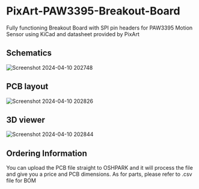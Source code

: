 # PixArt-PAW3395-Breakout-Board
Fully functioning Breakout Board with SPI pin headers for PAW3395 Motion Sensor using KiCad and datasheet provided by PixArt
## Schematics
![Screenshot 2024-04-10 202748](https://github.com/vnguyen31/PixArt-PAW3395-Breakout-Board/assets/131824809/b3912828-ea10-4e21-ae8a-d4cde47c3a55)
## PCB layout
![Screenshot 2024-04-10 202826](https://github.com/vnguyen31/PixArt-PAW3395-Breakout-Board/assets/131824809/c7bbd502-a1ec-4a49-984d-8bde7519b8b7)
## 3D viewer
![Screenshot 2024-04-10 202844](https://github.com/vnguyen31/PixArt-PAW3395-Breakout-Board/assets/131824809/ba3cf7da-7119-4492-8d81-e61391d7333b)
## Ordering Information
You can upload the PCB file straight to OSHPARK and it will process the file and give you a price and PCB dimensions. As for parts, please refer to .csv file for BOM
